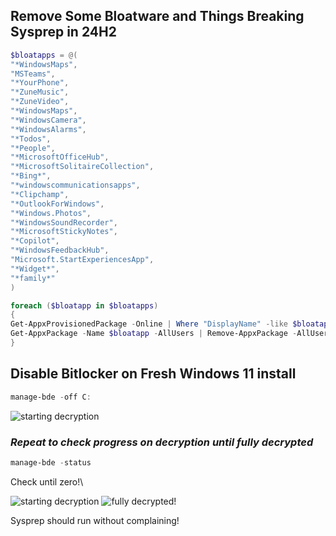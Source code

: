 ## Remove Some Bloatware and Things Breaking Sysprep in 24H2

```powershell
$bloatapps = @(
"*WindowsMaps",
"MSTeams",
"*YourPhone",
"*ZuneMusic",
"*ZuneVideo",
"*WindowsMaps",
"*WindowsCamera",
"*WindowsAlarms",
"*Todos",
"*People",
"*MicrosoftOfficeHub",
"*MicrosoftSolitaireCollection",
"*Bing*",
"*windowscommunicationsapps",
"*Clipchamp",
"*OutlookForWindows",
"*Windows.Photos",
"*WindowsSoundRecorder",
"*MicrosoftStickyNotes",
"*Copilot",
"*WindowsFeedbackHub",
"Microsoft.StartExperiencesApp",
"*Widget*",
"*family*"
)

foreach ($bloatapp in $bloatapps)
{
Get-AppxProvisionedPackage -Online | Where "DisplayName" -like $bloatapp | Remove-AppxProvisionedPackage -Online -Verbose
Get-AppxPackage -Name $bloatapp -AllUsers | Remove-AppxPackage -AllUsers -Verbose
}
```
## Disable Bitlocker on Fresh Windows 11 install
```powershell 
manage-bde -off C:
```
![starting decryption](https://prohtiusaws-0001.s3.us-east-1.amazonaws.com/off_cmd.png)

### *Repeat to check progress on decryption until fully decrypted*
```powershell
manage-bde -status
```
Check until zero!\

![starting decryption](https://prohtiusaws-0001.s3.us-east-1.amazonaws.com/check_progress.png)
![fully decrypted!](https://prohtiusaws-0001.s3.us-east-1.amazonaws.com/fully_decrypted.png)

Sysprep should run without complaining! 
